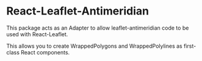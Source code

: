 # React-Leaflet-Antimeridian

This package acts as an Adapter to allow leaflet-antimeridian code to be used with React-Leaflet. 

This allows you to create WrappedPolygons and WrappedPolylines as first-class React components.
